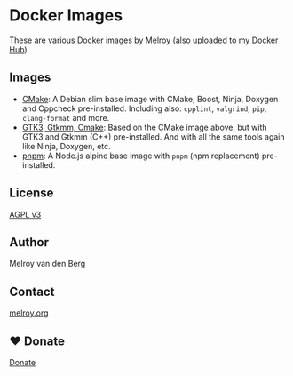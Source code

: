 # Docker Images

These are various Docker images by Melroy (also uploaded to [my Docker Hub](https://hub.docker.com/u/danger89)).

## Images

- [CMake](./cmake): A Debian slim base image with CMake, Boost, Ninja, Doxygen and Cppcheck pre-installed. Including also: `cpplint`, `valgrind`, `pip`, `clang-format` and more.
- [GTK3, Gtkmm, Cmake](./gtk3-cmake-ninja): Based on the CMake image above, but with GTK3 and Gtkmm (C++) pre-installed. And with all the same tools again like Ninja, Doxygen, etc.
- [pnpm](./pnpm): A Node.js alpine base image with `pnpm` (npm replacement) pre-installed.

## License

[AGPL v3](LICENSE)

## Author

Melroy van den Berg

## Contact

[melroy.org](https://melroy.org)

## ♥ Donate

[Donate](https://melroy.org/donate.html)
